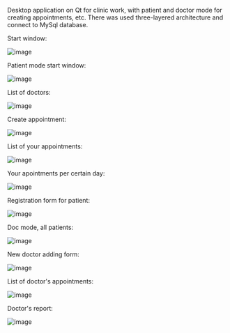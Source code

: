 Desktop application on Qt for clinic work, with patient and doctor mode for creating appointments, etc. There was used three-layered architecture and connect to MySql database.

Start window:

![image](https://github.com/A-Havryniuk/clinic-model/assets/97782337/6150fc3d-6c94-497a-ac87-82f3816327b4)

Patient mode start window:

![image](https://github.com/A-Havryniuk/clinic-model/assets/97782337/c4b32891-ee98-44b0-bbd0-c96d76a5c8a5)

List of doctors:

![image](https://github.com/A-Havryniuk/clinic-model/assets/97782337/a6b60351-b964-46e9-a099-12607933a7e3)

Create appointment:

![image](https://github.com/A-Havryniuk/clinic-model/assets/97782337/a568016e-e0cf-4d3b-b0a7-c3cff02e0077)

List of your appointments:

![image](https://github.com/A-Havryniuk/clinic-model/assets/97782337/db224f84-e3d9-45cb-b1c7-973d34de1956)

Your apointments per certain day:

![image](https://github.com/A-Havryniuk/clinic-model/assets/97782337/966aeb11-e20a-434f-9ceb-b6d8d8b9e350)

Registration form for patient:

![image](https://github.com/A-Havryniuk/clinic-model/assets/97782337/7997bcf4-b2a5-491a-8b32-0ba66c9d1084)

Doc mode, all patients:

![image](https://github.com/A-Havryniuk/clinic-model/assets/97782337/a3e5f8a6-efad-4ce6-b595-1fb0894b60c5)

New doctor adding form:

![image](https://github.com/A-Havryniuk/clinic-model/assets/97782337/3cb86e3e-3644-47eb-9923-a159eff75bf2)

List of doctor's appointments:

![image](https://github.com/A-Havryniuk/clinic-model/assets/97782337/a1898780-b50d-4c5f-be57-d0cd8cb88022)

Doctor's report:

![image](https://github.com/A-Havryniuk/clinic-model/assets/97782337/f6731898-dd95-4954-97ea-f2d2ca42a2db)
